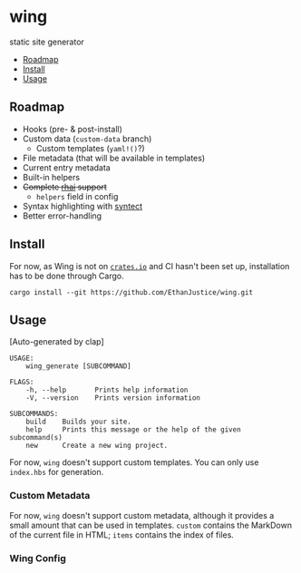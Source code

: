 # wing

static site generator

+ [Roadmap](#roadmap)
+ [Install](#install)
+ [Usage](#usage)

## Roadmap

+ Hooks (pre- & post-install)
+ Custom data (`custom-data` branch)
  + Custom templates (`yaml!()`?)
+ File metadata (that will be available in templates)
+ Current entry metadata
+ Built-in helpers
+ ~~Complete [rhai](https://lib.rs/crates/rhai) support~~
  + `helpers` field in config
+ Syntax highlighting with [syntect](https://lib.rs/crates/syntect)
+ Better error-handling

## Install

For now, as Wing is not on [`crates.io`](https://crates.io/) and CI hasn't been set up, installation has to be done through Cargo.

`cargo install --git https://github.com/EthanJustice/wing.git`

## Usage

[Auto-generated by clap]

```text
USAGE:
    wing_generate [SUBCOMMAND]

FLAGS:
    -h, --help       Prints help information
    -V, --version    Prints version information

SUBCOMMANDS:
    build    Builds your site.
    help     Prints this message or the help of the given subcommand(s)
    new      Create a new wing project.
```

For now, `wing` doesn't support custom templates.  You can only use `index.hbs` for generation.

### Custom Metadata

For now, `wing` doesn't support custom metadata, although it provides a small amount that can be used in templates.  `custom` contains the MarkDown of the current file in HTML; `items` contains the index of files.

### Wing Config
